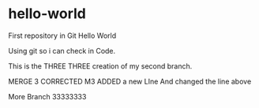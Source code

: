 # hello-world
First repository in Git Hello World

Using git so i can check in Code.

This is the THREE THREE creation of my second branch.

MERGE 3 CORRECTED M3 ADDED a new LIne And changed the line above

More Branch 33333333
